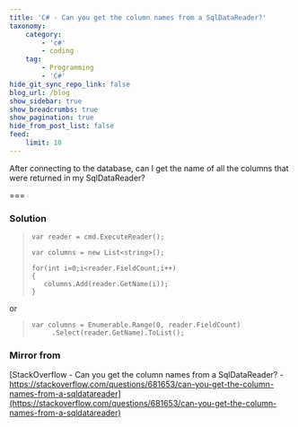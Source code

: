 ```yaml
---
title: 'C# - Can you get the column names from a SqlDataReader?'
taxonomy:
    category:
        - 'c#'
        - coding
    tag:
        - Programming
        - 'C#'
hide_git_sync_repo_link: false
blog_url: /blog
show_sidebar: true
show_breadcrumbs: true
show_pagination: true
hide_from_post_list: false
feed:
    limit: 10
---
```


After connecting to the database, can I get the name of all the columns that were returned in my SqlDataReader?

===

### Solution

>     var reader = cmd.ExecuteReader();
>     
>     var columns = new List<string>();
>     
>     for(int i=0;i<reader.FieldCount;i++)
>     {
>        columns.Add(reader.GetName(i));
>     }

or

>     var columns = Enumerable.Range(0, reader.FieldCount)
>          .Select(reader.GetName).ToList();


### Mirror from
[StackOverflow - Can you get the column names from a SqlDataReader? - https://stackoverflow.com/questions/681653/can-you-get-the-column-names-from-a-sqldatareader](https://stackoverflow.com/questions/681653/can-you-get-the-column-names-from-a-sqldatareader)